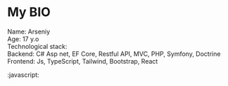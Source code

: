 # My BIO
Name: Arseniy <br/>
Age: 17 y.o <br/>
Technological stack: <br/>
  Backend: C# Asp net, EF Core, Restful API, MVC, PHP, Symfony, Doctrine <br/>
  Frontend: Js, TypeScript, Tailwind, Bootstrap, React <br/>

  :javascript:
